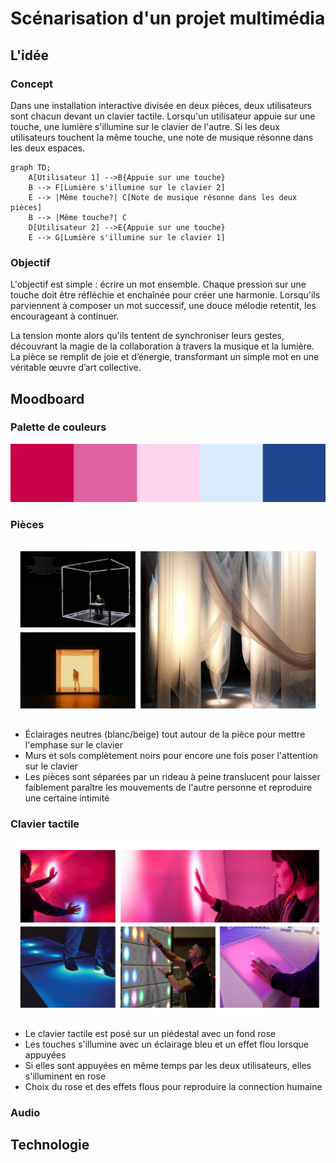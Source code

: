 # Scénarisation d'un projet multimédia

## L'idée

### Concept
Dans une installation interactive divisée en deux pièces, deux utilisateurs sont chacun devant un clavier tactile. Lorsqu'un utilisateur appuie sur une touche, une lumière s'illumine sur le clavier de l'autre. Si les deux utilisateurs touchent la même touche, une note de musique résonne dans les deux espaces.

````mermaid
graph TD;
    A[Utilisateur 1] -->B{Appuie sur une touche}
    B --> F[Lumière s'illumine sur le clavier 2]
    E --> |Même touche?| C[Note de musique résonne dans les deux pièces]
    B --> |Même touche?| C
    D[Utilisateur 2] -->E{Appuie sur une touche}
    E --> G[Lumière s'illumine sur le clavier 1]
````

### Objectif
L'objectif est simple : écrire un mot ensemble. Chaque pression sur une touche doit être réfléchie et enchaînée pour créer une harmonie. Lorsqu'ils parviennent à composer un mot successif, une douce mélodie retentit, les encourageant à continuer.

La tension monte alors qu'ils tentent de synchroniser leurs gestes, découvrant la magie de la collaboration à travers la musique et la lumière. La pièce se remplit de joie et d’énergie, transformant un simple mot en une véritable œuvre d’art collective.

## Moodboard

### Palette de couleurs
![palette](images/palette_de_couleurs.jpg)

### Pièces
![piece](images/moodboard_piece.png)

- Éclairages neutres (blanc/beige) tout autour de la pièce pour mettre l'emphase sur le clavier
- Murs et sols complètement noirs pour encore une fois poser l'attention sur le clavier
- Les pièces sont séparées par un rideau à peine translucent pour laisser faiblement paraître les mouvements de l'autre personne et reproduire une certaine intimité

### Clavier tactile
![clavier](images/moodboard_clavier.png)

- Le clavier tactile est posé sur un piédestal avec un fond rose
- Les touches s'illumine avec un éclairage bleu et un effet flou lorsque appuyées
- Si elles sont appuyées en même temps par les deux utilisateurs, elles s'illuminent en rose
- Choix du rose et des effets flous pour reproduire la connection humaine 

### Audio


## Technologie
